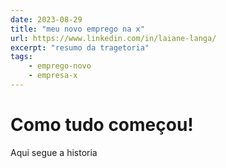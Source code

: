 ```yaml
---
date: 2023-08-29
title: "meu novo emprego na x"
url: https://www.linkedin.com/in/laiane-langa/
excerpt: "resumo da tragetoria"
tags:
    - emprego-novo
    - empresa-x
---
```


# Como tudo começou!

Aqui segue a historia